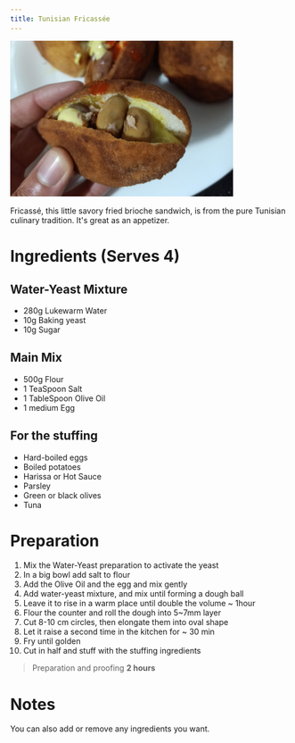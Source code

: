 ```yaml
---
title: Tunisian Fricassée
---
```


<img src="../_media/tunisian-fricassee.jpg" alt="Tunisian Fricassée" style="width:400px;"/>

Fricassé, this little savory fried brioche sandwich, is from the pure Tunisian culinary tradition. It's great as an appetizer.

# Ingredients (Serves 4)

## Water-Yeast Mixture
* 280g   Lukewarm Water
* 10g    Baking yeast
* 10g    Sugar
  
## Main Mix
* 500g         Flour
* 1 TeaSpoon   Salt
* 1 TableSpoon Olive Oil
* 1 medium     Egg

## For the stuffing 
* Hard-boiled eggs 
* Boiled potatoes
* Harissa or Hot Sauce 
* Parsley 
* Green or black olives 
* Tuna

# Preparation

1. Mix the Water-Yeast preparation to activate the yeast
2. In a big bowl add salt to flour
3. Add the Olive Oil and the egg and mix gently
4. Add water-yeast mixture, and mix until forming a dough ball
5. Leave it to rise in a warm place until double the volume ~ 1hour
6. Flour the counter and roll the dough into 5~7mm layer
7. Cut 8-10 cm circles, then elongate them into oval shape
8. Let it raise a second time in the kitchen for ~ 30 min
9. Fry until golden
10. Cut in half and stuff with the stuffing ingredients


> Preparation and proofing **2 hours** 

# Notes
You can also add or remove any ingredients you want.